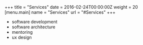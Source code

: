 +++
title = "Services"
date = 2016-02-24T00:00:00Z
weight = 20
[menu.main]
name = "Services"
url = "#Services"
+++
* software development
* software architecture
* mentoring
* ux design